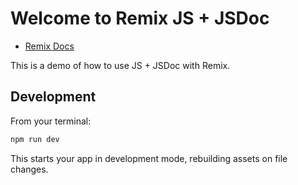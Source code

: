# Welcome to Remix JS + JSDoc

-   [Remix Docs](https://remix.run/docs)

This is a demo of how to use JS + JSDoc with Remix.

## Development

From your terminal:

```sh
npm run dev
```

This starts your app in development mode, rebuilding assets on file changes.

